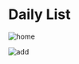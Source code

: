 # Daily List

![home](https://github.com/rensibhimani/To_Do_List/assets/137809172/bcca6350-5f9f-4ed6-be3b-eff1eb125934)


![add](https://github.com/rensibhimani/To_Do_List/assets/137809172/5108c5a4-a425-4363-9482-9f6def0966e0)
